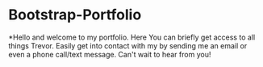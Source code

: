 # Bootstrap-Portfolio

*Hello and welcome to my portfolio. Here You can briefly get access to all things Trevor. Easily get into contact with my by sending me an email or even a phone call/text message. Can't wait to hear from you!
